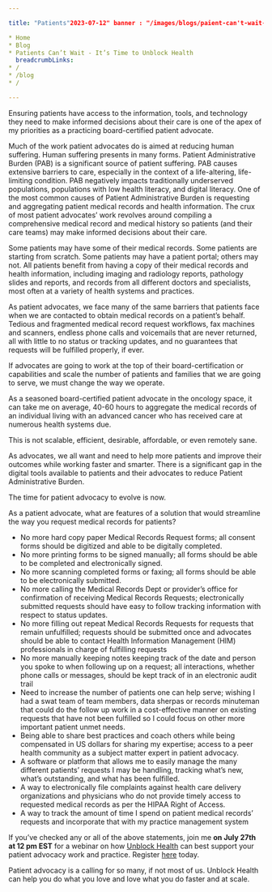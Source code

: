 ```yaml
---

title: "Patients"2023-07-12" banner : "/images/blogs/paient-can't-wait-time.jpg" ogType: "article" ogTitle: "Patients Can’t Wait: It’s Time to Unblock Health | Unblock Health" ogDescription: "Ensuring patients have access to the information, tools, and technology they need to make informed decisions about their care is one of the apex of my priorities as a practicing board-certified patient advocate." ogImage: "/images/blogs/paient-can't-wait-time.jpg" twitterImage: "/images/blogs/paient-can't-wait-time.jpg" twitterCard: "summary_large_image" blogStyle: true breadcrumbs:

* Home
* Blog
* Patients Can’t Wait - It’s Time to Unblock Health
  breadcrumbLinks:
* /
* /blog
* /

---
```


Ensuring patients have access to the information, tools, and technology they need to make informed decisions about their care is one of the apex of my priorities as a practicing board-certified patient advocate.

Much of the work patient advocates do is aimed at reducing human suffering. Human suffering presents in many forms. Patient Administrative Burden (PAB) is a significant source of patient suffering. PAB causes extensive barriers to care, especially in the context of a life-altering, life-limiting condition. PAB negatively impacts traditionally underserved populations, populations with low health literacy, and digital literacy. One of the most common causes of Patient Administrative Burden is requesting and aggregating patient medical records and health information. The crux of most patient advocates’ work revolves around compiling a comprehensive medical record and medical history so patients (and their care teams) may make informed decisions about their care.

Some patients may have some of their medical records. Some patients are starting from scratch. Some patients may have a patient portal; others may not. All patients benefit from having a copy of their medical records and health information, including imaging and radiology reports, pathology slides and reports, and records from all different doctors and specialists, most often at a variety of health systems and practices.

As patient advocates, we face many of the same barriers that patients face when we are contacted to obtain medical records on a patient’s behalf. Tedious and fragmented medical record request workflows, fax machines and scanners, endless phone calls and voicemails that are never returned, all with little to no status or tracking updates, and no guarantees that requests will be fulfilled properly, if ever.

If advocates are going to work at the top of their board-certification or capabilities and scale the number of patients and families that we are going to serve, we must change the way we operate.

As a seasoned board-certified patient advocate in the oncology space, it can take me on average, 40-60 hours to aggregate the medical records of an individual living with an advanced cancer who has received care at numerous health systems due.

This is not scalable, efficient, desirable, affordable, or even remotely sane.

As advocates, we all want and need to help more patients and improve their outcomes while working faster and smarter. There is a significant gap in the digital tools available to patients and their advocates to reduce Patient Administrative Burden.

The time for patient advocacy to evolve is now.

As a patient advocate, what are features of a solution that would streamline the way you request medical records for patients?

* No more hard copy paper Medical Records Request forms; all consent forms should be digitized and able to be digitally completed.
* No more printing forms to be signed manually; all forms should be able to be completed and electronically signed.
* No more scanning completed forms or faxing; all forms should be able to be electronically submitted.
* No more calling the Medical Records Dept or provider’s office for confirmation of receiving Medical Records Requests; electronically submitted requests should have easy to follow tracking information with respect to status updates.
* No more filling out repeat Medical Records Requests for requests that remain unfulfilled; requests should be submitted once and advocates should be able to contact Health Information Management (HIM) professionals in charge of fulfilling requests
* No more manually keeping notes keeping track of the date and person you spoke to when following up on a request; all interactions, whether phone calls or messages, should be kept track of in an electronic audit trail
* Need to increase the number of patients one can help serve; wishing I had a swat team of team members, data sherpas or records minuteman that  could do the follow up work in a cost-effective manner on existing requests that have not been fulfilled so I could focus on other more important patient unmet needs.
* Being able to share best practices and coach others while being compensated in US dollars for sharing my expertise; access to a peer health community as a subject matter expert in patient advocacy.
* A software or platform that allows me to easily manage the many different patients’ requests I may be handling, tracking what’s new, what’s outstanding, and what has been fulfilled.
* A way to electronically file complaints against health care delivery organizations and physicians who do not provide timely access to requested medical records as per the HIPAA Right of Access.
* A way to track the amount of time I spend on patient medical records’ requests and incorporate that with my practice management system

If you’ve checked any or all of the above statements, join me **on July 27th at 12 pm EST** for a webinar on how <a href="https://www.unblock.health/">Unblock Health</a> can best support your patient advocacy work and practice. Register <a href="https://us02web.zoom.us/meeting/register/tZ0rce-hqzosHNFRJr8a7nlI_U5yB4cVQYVA#/registration">here</a> today.

Patient advocacy is a calling for so many, if not most of us. Unblock Health can help you do what you love and love what you do faster and at scale.